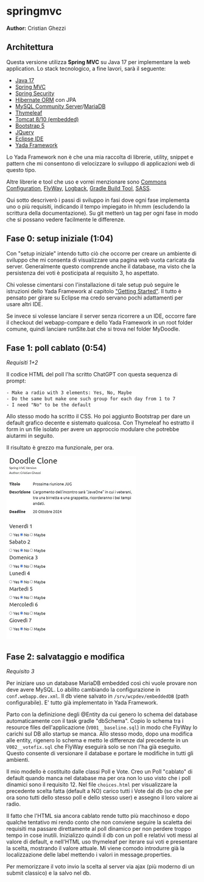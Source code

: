 # springmvc
**Author:** Cristian Ghezzi

## Architettura
Questa versione utilizza **Spring MVC** su Java 17 per implementare la web application.
Lo stack tecnologico, a fine lavori, sarà il seguente:

- [Java 17](https://www.oracle.com/java/technologies/downloads/#java17)
- [Spring MVC](https://docs.spring.io/spring-framework/reference/web/webmvc.html)
- [Spring Security](https://spring.io/projects/spring-security)
- [Hibernate ORM](https://hibernate.org/orm/) con JPA
- [MySQL Community Server](https://dev.mysql.com/downloads/mysql/)/[MariaDB](https://mariadb.org/)
- [Thymeleaf](https://www.thymeleaf.org/)
- [Tomcat 8/10 (embedded)](https://tomcat.apache.org/)
- [Bootstrap 5](https://getbootstrap.com/)
- [JQuery](https://jquery.com/)
- [Eclipse IDE](https://eclipseide.org/)
- [Yada Framework](https://github.com/xtianus/yadaframework)

Lo Yada Framework non è che una mia raccolta di librerie, utility, snippet e pattern che mi consentono di velocizzare lo sviluppo di applicazioni web di questo tipo.

Altre librerie e tool che uso e vorrei menzionare sono [Commons Configuration](https://commons.apache.org/proper/commons-configuration/), [FlyWay](https://flywaydb.org/), [Logback](https://logback.qos.ch/), [Gradle Build Tool](https://gradle.org/), [SASS](https://sass-lang.com/).

Qui sotto descriverò i passi di sviluppo in fasi dove ogni fase implementa uno o più requisiti, indicando il tempo impiegato in hh:mm (escludendo la scrittura della documentazione). Su git metterò un tag per ogni fase in modo che si possano vedere facilmente le differenze.

## Fase 0: setup iniziale (1:04)
Con "setup iniziale" intendo tutto ciò che occorre per creare un ambiente di sviluppo che mi consenta di visualizzare una pagina web vuota caricata da server. Generalmente questo comprende anche il database, ma visto che la persistenza dei voti è posticipata al requisito 3, ho aspettato.

Chi volesse cimentarsi con l'installazione di tale setup può seguire le istruzioni dello Yada Framework al capitolo ["Getting Started"](https://yadaframework.net/en/newEclipseProject.html). Il tutto è pensato per girare su Eclipse ma credo servano pochi adattamenti per usare altri IDE.

Se invece si volesse lanciare il server senza ricorrere a un IDE, occorre fare il checkout del webapp-compare e dello Yada Framework in un root folder comune, quindi lanciare runSite.bat che si trova nel folder MyDoodle.

## Fase 1: poll cablato (0:54)
*Requisiti 1+2*

Il codice HTML del poll l'ha scritto ChatGPT con questa sequenza di prompt:

	- Make a radio with 3 elements: Yes, No, Maybe
	- Do the same but make one such group for each day from 1 to 7
	- I need "No" to be the default

Allo stesso modo ha scritto il CSS. Ho poi aggiunto Bootstrap per dare un default grafico decente e sistemato qualcosa. Con Thymeleaf ho estratto il form in un file isolato per avere un approccio modulare che potrebbe aiutarmi in seguito.

Il risultato è grezzo ma funzionale, per ora.

![Screenshot](/springmvc/readme.files/fase1-2.jpg)

## Fase 2: salvataggio e modifica
*Requisito 3*

Per iniziare uso un database MariaDB embedded così chi vuole provare non deve avere MySQL. Lo abilito cambiando la configurazione in `conf.webapp.dev.xml`. Il db viene salvato in `/srv/wcpdev/embeddedDB` (path configurabile). E' tutto già implementato in Yada Framework.

Parto con la definizione degli @Entity da cui genero lo schema del database automaticamente con il task gradle "dbSchema". Copio lo schema tra i resource files dell'applicazione (`V001__baseline.sql`) in modo che FlyWay lo carichi sul DB allo startup se manca. 
Allo stesso modo, dopo una modifica alle entity, rigenero lo schema e metto le differenze dal precedente in un `V002__votefix.sql` che FlyWay eseguirà solo se non l'ha già eseguito. Questo consente di versionare il database e portare le modifiche in tutti gli ambienti.

Il mio modello è costituito dalle classi Poll e Vote. Creo un Poll "cablato" di default quando manca nel database ma per ora non lo uso visto che i poll dinamici sono il requisito 12.
Nel file `choices.html` per visualizzare la precedente scelta fatta (default a NO) carico tutti i Vote dal db (so che per ora sono tutti dello stesso poll e dello stesso user) e assegno il loro valore ai radio. 

Il fatto che l'HTML sia ancora cablato rende tutto più macchinoso e dopo qualche tentativo mi rendo conto che non conviene seguire la scaletta dei requisiti ma passare direttamente al poll dinamico per non perdere troppo tempo in cose inutili. Inizializzo quindi il db con un poll e relativi voti messi al valore di default, e nell'HTML uso thymeleaf per iterare sui voti e presentare la scelta, mostrando il valore attuale.
Mi viene comodo introdurre già la localizzazione delle label mettendo i valori in message.properties.

Per memorizzare il voto invio la scelta al server via ajax (più moderno di un submit classico) e la salvo nel db.





